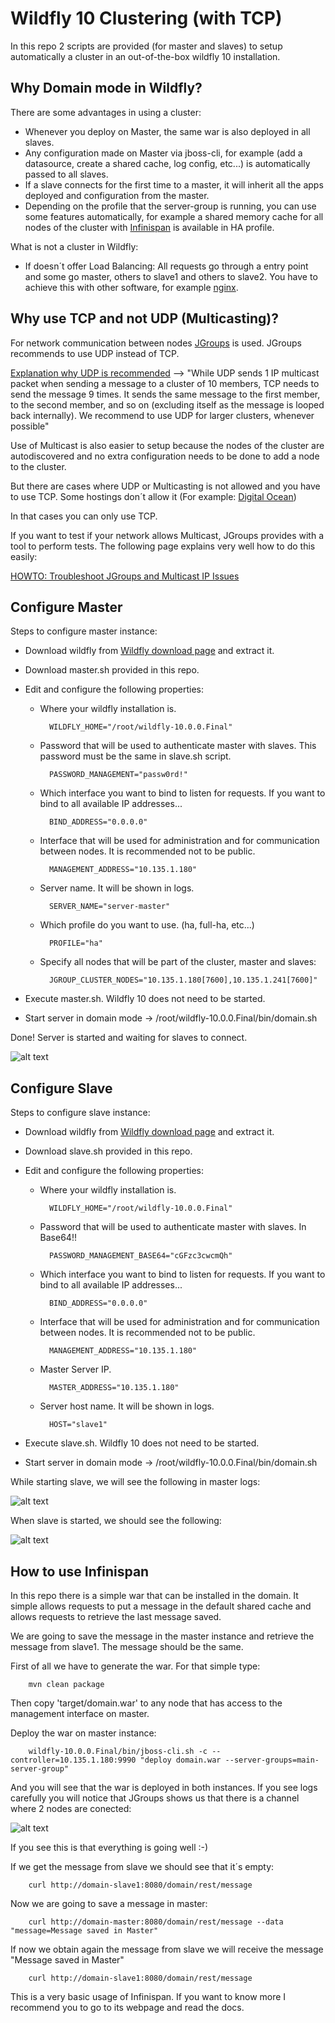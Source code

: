 # Wildfly 10 Clustering (with TCP)

In this repo 2 scripts are provided (for master and slaves) to setup automatically a cluster in an out-of-the-box wildfly 10 installation. 

## Why Domain mode in Wildfly?

There are some advantages in using a cluster:

- Whenever you deploy on Master, the same war is also deployed in all slaves.
- Any configuration made on Master via jboss-cli, for example (add a datasource, create a shared cache, log config, etc...) is automatically passed to all slaves.
- If a slave connects for the first time to a master, it will inherit all the apps deployed and configuration from the master.
- Depending on the profile that the server-group is running, you can use some features automatically, for example a shared memory cache for all nodes of the cluster with [Infinispan](http://infinispan.org/) is available in HA profile.

What is not a cluster in Wildfly:

- If doesn´t offer Load Balancing: All requests go through a entry point and some go master, others to slave1 and others to slave2. You have to achieve this with other software, for example [nginx](http://nginx.org/).

## Why use TCP and not UDP (Multicasting)?

For network communication between nodes [JGroups](http://www.jgroups.org/) is used. JGroups recommends to use UDP instead of TCP. 

[Explanation why UDP is recommended](http://www.jgroups.org/manual/html/protlist.html#TCP) --> "While UDP sends 1 IP multicast packet when sending a message to a cluster of 10 members, TCP needs to send the message 9 times. It sends the same message to the first member, to the second member, and so on (excluding itself as the message is looped back internally). We recommend to use UDP for larger clusters, whenever possible"

Use of Multicast is also easier to setup because the nodes of the cluster are autodiscovered and no extra configuration needs to be done to add a node to the cluster. 

But there are cases where UDP or Multicasting is not allowed and you have to use TCP. Some hostings don´t allow it (For example: [Digital Ocean](https://www.digitalocean.com/community/questions/ip-multicasting-on-private-networking))

In that cases you can only use TCP.

If you want to test if your network allows Multicast, JGroups provides with a tool to perform tests. The following page explains very well how to do this easily:

[HOWTO: Troubleshoot JGroups and Multicast IP Issues](http://www.techstacks.com/howto/troubleshoot-jgroups-and-multicast-ip-issues.html)

## Configure Master

Steps to configure master instance:

- Download wildfly from [Wildfly download page](http://wildfly.org/downloads/) and extract it.
- Download master.sh provided in this repo.
- Edit and configure the following properties:

    - Where your wildfly installation is.

            WILDFLY_HOME="/root/wildfly-10.0.0.Final"

    - Password that will be used to authenticate master with slaves. This password must be the same in slave.sh script.

            PASSWORD_MANAGEMENT="passw0rd!"

    - Which interface you want to bind to listen for requests. If you want to bind to all available IP addresses...

            BIND_ADDRESS="0.0.0.0"

    - Interface that will be used for administration and for communication between nodes. It is recommended not to be public.

            MANAGEMENT_ADDRESS="10.135.1.180"

    - Server name. It will be shown in logs.

            SERVER_NAME="server-master"

    - Which profile do you want to use. (ha, full-ha, etc...)

            PROFILE="ha"

    - Specify all nodes that will be part of the cluster, master and slaves:

            JGROUP_CLUSTER_NODES="10.135.1.180[7600],10.135.1.241[7600]"

- Execute master.sh. Wildfly 10 does not need to be started.
- Start server in domain mode -> /root/wildfly-10.0.0.Final/bin/domain.sh

Done! Server is started and waiting for slaves to connect.

![alt text](https://raw.githubusercontent.com/marcoslop/wildfly-10-domain-config/master/images/master_started.png "Master Started")

## Configure Slave

Steps to configure slave instance:

- Download wildfly from [Wildfly download page](http://wildfly.org/downloads/) and extract it.
- Download slave.sh provided in this repo.
- Edit and configure the following properties:

    - Where your wildfly installation is.

            WILDFLY_HOME="/root/wildfly-10.0.0.Final"

    - Password that will be used to authenticate master with slaves. In Base64!!

            PASSWORD_MANAGEMENT_BASE64="cGFzc3cwcmQh"

    - Which interface you want to bind to listen for requests. If you want to bind to all available IP addresses...

            BIND_ADDRESS="0.0.0.0"

    - Interface that will be used for administration and for communication between nodes. It is recommended not to be public.

            MANAGEMENT_ADDRESS="10.135.1.180"

    - Master Server IP.

            MASTER_ADDRESS="10.135.1.180"

    - Server host name. It will be shown in logs.

            HOST="slave1"


- Execute slave.sh. Wildfly 10 does not need to be started.
- Start server in domain mode -> /root/wildfly-10.0.0.Final/bin/domain.sh

While starting slave, we will see the following in master logs:

![alt text](https://raw.githubusercontent.com/marcoslop/wildfly-10-domain-config/master/images/master_slave_connected.png "Slave connected to Master")

When slave is started, we should see the following:

![alt text](https://raw.githubusercontent.com/marcoslop/wildfly-10-domain-config/master/images/slave_started.png "Slave Started")


## How to use Infinispan

In this repo there is a simple war that can be installed in the domain. It simple allows requests to put a message in the default shared cache and allows requests to retrieve the last message saved. 

We are going to save the message in the master instance and retrieve the message from slave1. The message should be the same.

First of all we have to generate the war. For that simple type:

        mvn clean package

Then copy 'target/domain.war' to any node that has access to the management interface on master. 

Deploy the war on master instance:

        wildfly-10.0.0.Final/bin/jboss-cli.sh -c --controller=10.135.1.180:9990 "deploy domain.war --server-groups=main-server-group"

And you will see that the war is deployed in both instances. If you see logs carefully you will notice that JGroups shows us that there is a channel where 2 nodes are conected:

![alt text](https://raw.githubusercontent.com/marcoslop/wildfly-10-domain-config/master/images/infinispan_started.png "Infinispan connected")

If you see this is that everything is going well :-)

If we get the message from slave we should see that it´s empty:

        curl http://domain-slave1:8080/domain/rest/message

Now we are going to save a message in master:

        curl http://domain-master:8080/domain/rest/message --data "message=Message saved in Master"

If now we obtain again the message from slave we will receive the message "Message saved in Master"

        curl http://domain-slave1:8080/domain/rest/message

This is a very basic usage of Infinispan. If you want to know more I recommend you to go to its webpage and read the docs.

